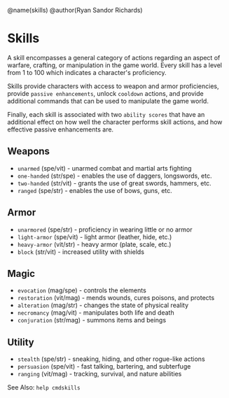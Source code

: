 @name(skills)
@author(Ryan Sandor Richards)

# Skills
A skill encompasses a general category of actions regarding an aspect of
warfare, crafting, or manipulation in the game world. Every skill has a level
from 1 to 100 which indicates a character's proficiency.

Skills provide characters with access to weapon and armor proficiencies, provide
`passive enhancements`, unlock `cooldown` actions, and provide additional
commands that can be used to manipulate the game world.

Finally, each skill is associated with two `ability scores` that have an
additional effect on how well the character performs skill actions, and how
effective passive enhancements are.

## Weapons
* `unarmed`     (spe/vit) - unarmed combat and martial arts fighting
* `one-handed`  (str/spe) - enables the use of daggers, longswords, etc.
* `two-handed`  (str/vit) - grants the use of great swords, hammers, etc.
* `ranged`      (spe/str) - enables the use of bows, guns, etc.

## Armor
* `unarmored`   (spe/str) - proficiency in wearing little or no armor
* `light-armor` (spe/vit) - light armor (leather, hide, etc.)
* `heavy-armor` (vit/str) - heavy armor (plate, scale, etc.)
* `block`       (str/vit) - increased utility with shields

## Magic
* `evocation`   (mag/spe) - controls the elements
* `restoration` (vit/mag) - mends wounds, cures poisons, and protects
* `alteration`  (mag/str) - changes the state of physical reality
* `necromancy`  (mag/vit) - manipulates both life and death
* `conjuration` (str/mag) - summons items and beings

## Utility
* `stealth`     (spe/str) - sneaking, hiding, and other rogue-like actions
* `persuasion`  (spe/vit) - fast talking, bartering, and subterfuge
* `ranging`     (vit/mag) - tracking, survival, and nature abilities

See Also: `help cmdskills`
